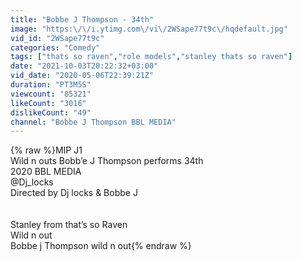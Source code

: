 ```yaml
---
title: "Bobbe J Thompson - 34th"
image: "https:\/\/i.ytimg.com\/vi\/2WSape77t9c\/hqdefault.jpg"
vid_id: "2WSape77t9c"
categories: "Comedy"
tags: ["thats so raven","role models","stanley thats so raven"]
date: "2021-10-03T20:22:32+03:00"
vid_date: "2020-05-06T22:39:21Z"
duration: "PT3M5S"
viewcount: "85321"
likeCount: "3016"
dislikeCount: "49"
channel: "Bobbe J Thompson BBL MEDIA"
---
```

{% raw %}MIP J1<br />Wild n outs Bobb’e J Thompson performs 34th<br />2020 BBL MEDIA<br />@Dj_locks<br />Directed by Dj locks &amp; Bobbe J<br /><br /><br />Stanley from that’s so Raven <br />Wild n out<br />Bobbe j Thompson wild n out{% endraw %}
